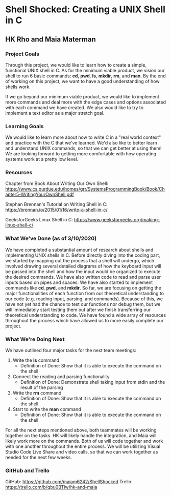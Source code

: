 
# Shell Shocked: Creating a UNIX Shell in C

## HK Rho and Maia Materman

### Project Goals

Through this project, we would like to learn how to create a simple, functional UNIX shell in C. As for the minimum viable product, we vision our shell to run 6 basic commands: **cd**, **pwd**, **ls**, **mkdir**, **rm**, and **man**. By the end of working on this project, we want to have a good understanding of how shells work. 

If we go beyond our minimum viable product, we would like to implement more commands and deal more with the edge cases and options associated with each command we have created. We also would like to try to implement a text editor as a major stretch goal.

### Learning Goals

We would like to learn more about how to write C in a "real world context" and practice with the C that we've learned. We'd also like to better learn and understand UNIX commands, so that we can get better at using them! We are looking forward to getting more comfortable with how operating systems work at a pretty low level. 

### Resources
Chapter from Book About Writing Our Own Shell:
https://www.cs.purdue.edu/homes/grr/SystemsProgrammingBook/Book/Chapter5-WritingYourOwnShell.pdf

Stephan Brennan's Tutorial on Writing Shell in C:
https://brennan.io/2015/01/16/write-a-shell-in-c/

GeeksforGeeks Linux Shell in C:
https://www.geeksforgeeks.org/making-linux-shell-c/

### What We've Done (as of 3/10/2020)
We have completed a substantial amount of research about shells and implementing UNIX shells in C. Before directly diving into the coding part, we started by mapping out the process that a shell will undergo, which involved drawing several detailed diagrams of how the keyboard input will be passed into the shell and how the input would be organized to execute the desired commands. We have also written code to read and parse user inputs based on pipes and spaces. We have also started to implement commands like **cd**, **pwd**, and **mkdir**. So far, we are focusing on getting the major functionalities of each function from our theoretical understanding to our code (e.g. reading input, parsing, and commands). Because of this, we have not yet had the chance to test our functions nor debug them, but we will immediately start testing them out after we finish transferring our theoretical understanding to code. We have found a wide array of resources throughout the process which have allowed us to more easily complete our project. 

### What We're Doing Next

We have outlined four major tasks for the next team meetings: 

1. Write the **ls** command 
    * Definition of Done: Show that it is able to execute the command on the shell
2. Connect the reading and parsing functionality  
    * Definition of Done: Demonstrate shell taking input from stdin and the result of the parsing
3. Write the **rm** command  
    * Definition of Done: Show that it is able to execute the command on the shell
4. Start to write the **man** command  
    * Definition of Done: Show that it is able to execute the command on the shell

    
For all the next steps mentioned above, both teammates will be working together on the tasks. HK will likely handle the integration, and Maia will likely work more on the commands. Both of us will code together and work with one another throughout the entire process. We will be utilizing Visual Studio Code Live Share and video calls, so that we can work together as needed for the next few weeks.

### GitHub and Trello
GitHub: https://github.com/maiam6242/ShellShocked
Trello: https://trello.com/b/qbu0BTlw/hk-and-maia 
